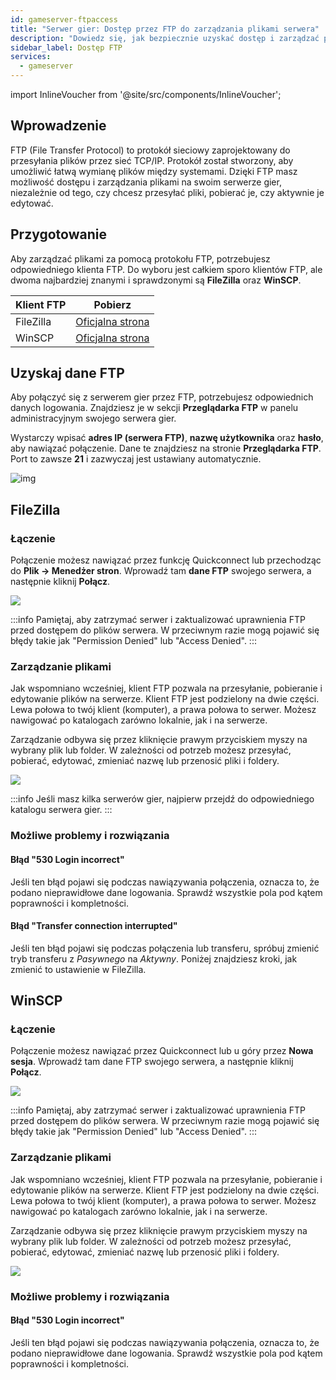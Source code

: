 ```yaml
---
id: gameserver-ftpaccess
title: "Serwer gier: Dostęp przez FTP do zarządzania plikami serwera"
description: "Dowiedz się, jak bezpiecznie uzyskać dostęp i zarządzać plikami serwera za pomocą FTP, aby płynnie przesyłać pliki i kontrolować serwer → Sprawdź teraz"
sidebar_label: Dostęp FTP
services:
  - gameserver
---
```


import InlineVoucher from '@site/src/components/InlineVoucher';

## Wprowadzenie

FTP (File Transfer Protocol) to protokół sieciowy zaprojektowany do przesyłania plików przez sieć TCP/IP. Protokół został stworzony, aby umożliwić łatwą wymianę plików między systemami. Dzięki FTP masz możliwość dostępu i zarządzania plikami na swoim serwerze gier, niezależnie od tego, czy chcesz przesyłać pliki, pobierać je, czy aktywnie je edytować.

<InlineVoucher />

## Przygotowanie

Aby zarządzać plikami za pomocą protokołu FTP, potrzebujesz odpowiedniego klienta FTP. Do wyboru jest całkiem sporo klientów FTP, ale dwoma najbardziej znanymi i sprawdzonymi są **FileZilla** oraz **WinSCP**.

| Klient FTP | Pobierz                                                     |
| ---------- | ------------------------------------------------------------ |
| FileZilla  | [Oficjalna strona](https://filezilla-project.org/download.php?platform=win64) |
| WinSCP     | [Oficjalna strona](https://winscp.net/eng/downloads.php)    |



## Uzyskaj dane FTP

Aby połączyć się z serwerem gier przez FTP, potrzebujesz odpowiednich danych logowania. Znajdziesz je w sekcji **Przeglądarka FTP** w panelu administracyjnym swojego serwera gier.

Wystarczy wpisać **adres IP (serwera FTP)**, **nazwę użytkownika** oraz **hasło**, aby nawiązać połączenie. Dane te znajdziesz na stronie **Przeglądarka FTP**. Port to zawsze **21** i zazwyczaj jest ustawiany automatycznie.

![img](https://screensaver01.zap-hosting.com/index.php/s/6FTFDwyBQZ792Fd/download)



## FileZilla

### Łączenie

Połączenie możesz nawiązać przez funkcję Quickconnect lub przechodząc do **Plik -> Menedżer stron**. Wprowadź tam **dane FTP** swojego serwera, a następnie kliknij **Połącz**.

![](https://screensaver01.zap-hosting.com/index.php/s/wxSSFoW3GTXJdLK/preview)

:::info
Pamiętaj, aby zatrzymać serwer i zaktualizować uprawnienia FTP przed dostępem do plików serwera. W przeciwnym razie mogą pojawić się błędy takie jak "Permission Denied" lub "Access Denied".
:::

### Zarządzanie plikami

Jak wspomniano wcześniej, klient FTP pozwala na przesyłanie, pobieranie i edytowanie plików na serwerze. Klient FTP jest podzielony na dwie części. Lewa połowa to twój klient (komputer), a prawa połowa to serwer. Możesz nawigować po katalogach zarówno lokalnie, jak i na serwerze.

Zarządzanie odbywa się przez kliknięcie prawym przyciskiem myszy na wybrany plik lub folder. W zależności od potrzeb możesz przesyłać, pobierać, edytować, zmieniać nazwę lub przenosić pliki i foldery.

![](https://screensaver01.zap-hosting.com/index.php/s/qizoBD5JnHBRkJc/preview)

:::info
Jeśli masz kilka serwerów gier, najpierw przejdź do odpowiedniego katalogu serwera gier.
:::



### Możliwe problemy i rozwiązania

#### Błąd "530 Login incorrect"
Jeśli ten błąd pojawi się podczas nawiązywania połączenia, oznacza to, że podano nieprawidłowe dane logowania. Sprawdź wszystkie pola pod kątem poprawności i kompletności.

#### Błąd "Transfer connection interrupted"
Jeśli ten błąd pojawi się podczas połączenia lub transferu, spróbuj zmienić tryb transferu z *Pasywnego* na *Aktywny*. Poniżej znajdziesz kroki, jak zmienić to ustawienie w FileZilla.




## WinSCP

### Łączenie
Połączenie możesz nawiązać przez Quickconnect lub u góry przez **Nowa sesja**. Wprowadź tam dane FTP swojego serwera, a następnie kliknij **Połącz**.

![](https://screensaver01.zap-hosting.com/index.php/s/KNnkJsnETTFqZpD/preview)


:::info
Pamiętaj, aby zatrzymać serwer i zaktualizować uprawnienia FTP przed dostępem do plików serwera. W przeciwnym razie mogą pojawić się błędy takie jak "Permission Denied" lub "Access Denied".
:::


### Zarządzanie plikami

Jak wspomniano wcześniej, klient FTP pozwala na przesyłanie, pobieranie i edytowanie plików na serwerze. Klient FTP jest podzielony na dwie części. Lewa połowa to twój klient (komputer), a prawa połowa to serwer. Możesz nawigować po katalogach zarówno lokalnie, jak i na serwerze.

Zarządzanie odbywa się przez kliknięcie prawym przyciskiem myszy na wybrany plik lub folder. W zależności od potrzeb możesz przesyłać, pobierać, edytować, zmieniać nazwę lub przenosić pliki i foldery.

![](https://screensaver01.zap-hosting.com/index.php/s/dAYiFwWQAipgTqW/preview)


### Możliwe problemy i rozwiązania

#### Błąd "530 Login incorrect"
Jeśli ten błąd pojawi się podczas nawiązywania połączenia, oznacza to, że podano nieprawidłowe dane logowania. Sprawdź wszystkie pola pod kątem poprawności i kompletności.

<InlineVoucher />